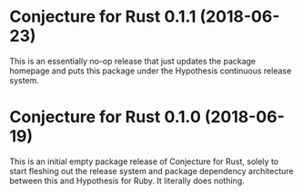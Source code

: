 # Conjecture for Rust 0.1.1 (2018-06-23)

This is an essentially no-op release that just updates the package homepage and
puts this package under the Hypothesis continuous release system.

# Conjecture for Rust 0.1.0 (2018-06-19)

This is an initial empty package release of Conjecture for Rust, solely
to start fleshing out the release system and package dependency architecture
between this and Hypothesis for Ruby. It literally does nothing.
